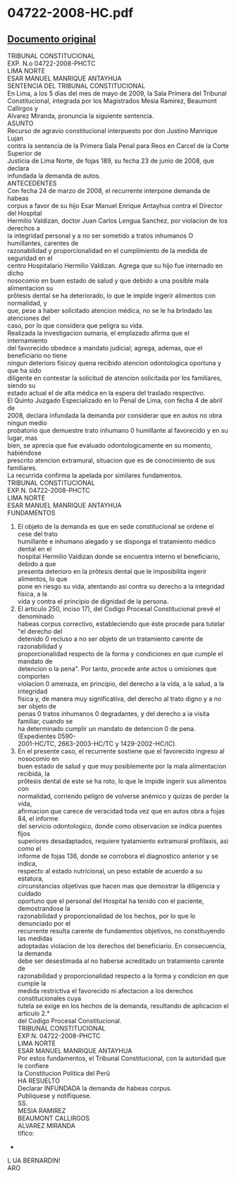 
04722-2008-HC.pdf
=================
  
[Documento original](https://tc.gob.pe/jurisprudencia/2009/04722-2008-HC.pdf)  
---  
TRIBUNAL CONSTITUCIONAL  
EXP. N.o 04722-2008-PHCTC  
LIMA NORTE  
ESAR MANUEL MANRIQUE ANTAYHUA  
SENTENCIA DEL TRIBUNAL CONSTITUCIONAL  
En Lima, a los 5 dias del mes de mayo de 2009, la Sala Primera del Tribunal  
Constitucional, integrada por los Magistrados Mesia Ramirez, Beaumont Callirgos y  
Alvarez Miranda, pronuncia la siguiente sentencia.  
ASUNTO  
Recurso de agravio constitucional interpuesto por don Justino Manrique Lujan  
contra la sentencia de la Primera Sala Penal para Reos en Carcel de la Corte Superior de  
Justicia de Lima Norte, de fojas 189, su fecha 23 de junio de 2008, que declara  
infundada la demanda de autos.  
ANTECEDENTES  
Con fecha 24 de marzo de 2008, el recurrente interpone demanda de habeas  
corpus a favor de su hijo Esar Manuel Enrique Antayhua contra el Director del Hospital  
Hermilio Valdizan, doctor Juan Carlos Lengua Sanchez, por violacion de los derechos a  
la integridad personal y a no ser sometido a tratos inhumanos O humillantes, carentes de  
razonabilidad y proporcionalidad en el cumplimiento de la medida de seguridad en el  
centro Hospitalario Hermilio Valdizan. Agrega que su hijo fue internado en dicho  
nosocomio en buen estado de salud y que debido a una posible mala alimentacion su  
prôtesis dental se ha deteriorado, lo que le impide ingerir alimentos con normalidad, y  
que, pese a haber solicitado atencion médica, no se le ha brindado las atenciones del  
caso, por lo que considera que peligra su vida.  
Realizada la investigacion sumaria, el emplazado afirma que el internamiento  
del favorecido obedece a mandato judicial; agrega, ademas, que el beneficiario no tiene  
ningun deterioro fisicoy quena recibido atencion odontologica oportuna y que ha sido  
diligente en contestar la solicitud de atencion solicitada por los familiares, siendo su  
estado actual el de alta médica en la espera del traslado respectivo.  
El Quinto Juzgado Especializado en lo Penal de Lima, con fecha 4 de abril de  
2008, declara infundada la demanda por considerar que en autos no obra ningun medio  
probatorio que demuestre trato inhumano 0 humillante al favorecido y en su lugar, mas  
bien, se aprecia que fue evaluado odontologicamente en su momento, habiéndose  
prescrito atencion extramural, situacion que es de conocimiento de sus familiares.  
La recurrida confirma la apelada por similares fundamentos.  
TRIBUNAL CONSTITUCIONAL  
EXP.N. 04722-2008-PHCTC  
LIMA NORTE  
ESAR MANUEL MANRIQUE ANTAYHUA  
FUNDAMENTOS  
1. El objeto de la demanda es que en sede constitucional se ordene el cese del trato  
humillante e inhumano alegado y se disponga el tratamiento médico dental en el  
hospital Hermilio Valdizan donde se encuentra interno el beneficiario, debido a que  
presenta deterioro en la prôtesis dental que le imposibilita ingerir alimentos, lo que  
pone en riesgo su vida, atentando asi contra su derecho a la integridad fisica, a la  
vida y contra el principio de dignidad de la persona.  
2. El articulo 250, inciso 17), del Codigo Procesal Constitucional prevé el denominado  
habeas corpus correctivo, estableciendo que éste procede para tutelar "el derecho del  
detenido 0 recluso a no ser objeto de un tratamiento carente de razonabilidad y  
proporcionalidad respecto de la forma y condiciones en que cumple el mandato de  
detencion o la pena". Por tanto, procede ante actos u omisiones que comporten  
violacion 0 amenaza, en principio, del derecho a la vida, a la salud, a la integridad  
fisica y, de manera muy significativa, del derecho al trato digno y a no ser objeto de  
penas 0 tratos inhumanos 0 degradantes, y del derecho a ia visita familiar, cuando se  
ha determinado cumplir un mandato de detencion 0 de pena. (Expedientes 0590-  
2001-HC/TC, 2663-2003-HC/TC y 1429-2002-HC/IC).  
3. En el presente caso, el recurrente sostiene que el favorecido ingreso al nosocomio en  
buen estado de salud y que muy posiblemente por la mala alimentacion recibida, la  
prôtesis dental de este se ha roto, lo que le impide ingerir sus alimentos con  
normalidad, corriendo peligro de volverse anémico y quizas de perder la vida,  
afirmacion que carece de veracidad toda vez que en autos obra a fojas 84, el informe  
del servicio odontologico, donde como observacion se indica puentes fijos  
superiores desadaptados, requiere tyatamiento extramural profilaxis, asi como el  
informe de fojas 136, donde se corrobora el diagnostico anterior y se indica,  
respecto al estado nutricional, un peso estable de acuerdo a su estatura,  
circunstancias objetivas que hacen mas que demostrar la diligencia y cuidado  
oportuno que el personal del Hospital ha tenido con el paciente, demostrandose la  
razonabilidad y proporcionalidad de los hechos, por lo que lo denunciado por el  
recurrente resulta carente de fundamentos objetivos, no constituyendo las medidas  
adoptadas violacion de los derechos del beneficiario. En consecuencia, la demanda  
debe ser desestimada al no haberse acreditado un tratamiento carente de  
razonabilidad y proporcionalidad respecto a la forma y condicion en que cumple la  
medida restrictiva el favorecido ni afectacion a los derechos constitucionales cuya  
tutela se exige en los hechos de la demanda, resultando de aplicacion el articulo 2.°  
del Codigo Procesal Constitucional.  
TRIBUNAL CONSTITUCIONAL  
EXP.N. 04722-2008-PHCTC  
LIMA NORTE  
ESAR MANUEL MANRIQUE ANTAYHUA  
Por estos fundamentos, el Tribunal Constitucional, con la autoridad que le confiere  
la Constitucion Politica del Perû  
HA RESUELTO  
Declarar INFUNDADA la demanda de habeas corpus.  
Publiquese y notifiquese.  
SS.  
MESIA RAMIREZ  
BEAUMONT CALLIRGOS  
ALVAREZ MIRANDA  
tifico:  
-  
L UA BERNARDIN!  
ARO